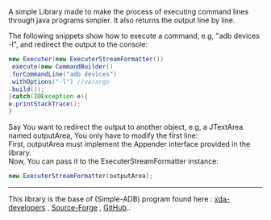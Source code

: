 A simple Library made to make the process of executing command lines through java programs simpler. It also returns the output line by line.  

The following snippets show how to execute a command, e.g, "adb devices -l", and redirect the output to the console:

```java
new Executer(new ExecuterStreamFormatter())  
.execute(new CommandBuilder()  
.forCommandLine("adb devices")  
.withOptions("-l") //varargs
.build());  
}catch(IOException e){
e.printStackTrace();
}
```

Say You want to redirect the output to another object, e.g, a JTextArea named outputArea, You only have to modify the first line:  
First, outputArea must implement the Appender interface provided in the library.  
Now, You can pass it to the ExecuterStreamFormatter instance:

```java
new ExecuterStreamFormatter(outputArea); 
```
__________  

This library is the base of (Simple-ADB) program found here :
[xda-developers](http://forum.xda-developers.com/android/software/revive-simple-adb-tool-t3417155) , [Source-Forge](https://sourceforge.net/projects/sadb/) , [GitHub](https://github.com/mhashim6/Simple-ADB)..
